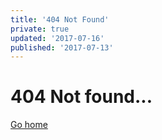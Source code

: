 ```yaml
---
title: '404 Not Found'
private: true
updated: '2017-07-16'
published: '2017-07-13'
---
```

# 404 Not found...

[Go home](/)